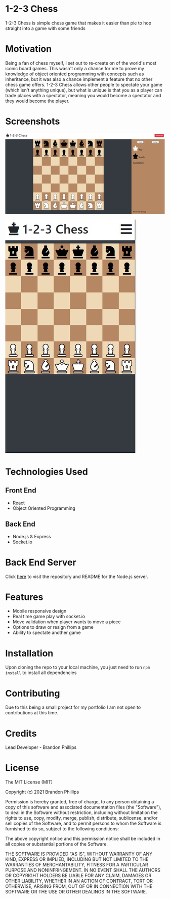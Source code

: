 # 1-2-3 Chess
1-2-3 Chess is simple chess game that makes it easier than pie to hop straight into a game with some friends

# Motivation
Being a fan of chess myself, I set out to re-create on of the world's most iconic board games.  This wasn't only a chance for me to prove my knowledge of object oriented programming with concepts such as inheritance, but it was also a chance implement a feature that no other chess game offers.  1-2-3 Chess allows other people to spectate your game (which isn't anything unique), but what is unique is that you as a player can trade places with a spectator, meaning you would become a spectator and they would become the player.

# Screenshots
![Screenshot of fbi wanted site](/public/assets/img/123-chess-capture.png)

![Screenshot of site on mobile device](/public/assets/img/mobile-capture.JPG)

# Technologies Used
## Front End
- React
- Object Oriented Programming

## Back End
- Node.js & Express
- Socket.io

# Back End Server
Click [here](https://github.com/BrandonP321/chess-game-server) to visit the repository and README for the Node.js server.

# Features
- Mobile responsive design
- Real time game play with socket.io
- Move validation when player wants to move a piece
- Options to draw or resign from a game
- Ability to spectate another game

# Installation
Upon cloning the repo to your local machine, you just need to run `npm install` to install all dependencies 

# Contributing
Due to this being a small project for my portfolio I am not open to contributions at this time.

# Credits
Lead Developer - Brandon Phillips

# License
The MIT License (MIT)

Copyright (c) 2021 Brandon Phillips

Permission is hereby granted, free of charge, to any person obtaining a copy of this software and associated documentation files (the "Software"), to deal in the Software without restriction, including without limitation the rights to use, copy, modify, merge, publish, distribute, sublicense, and/or sell copies of the Software, and to permit persons to whom the Software is furnished to do so, subject to the following conditions:

The above copyright notice and this permission notice shall be included in all copies or substantial portions of the Software.

THE SOFTWARE IS PROVIDED "AS IS", WITHOUT WARRANTY OF ANY KIND, EXPRESS OR IMPLIED, INCLUDING BUT NOT LIMITED TO THE WARRANTIES OF MERCHANTABILITY, FITNESS FOR A PARTICULAR PURPOSE AND NONINFRINGEMENT. IN NO EVENT SHALL THE AUTHORS OR COPYRIGHT HOLDERS BE LIABLE FOR ANY CLAIM, DAMAGES OR OTHER LIABILITY, WHETHER IN AN ACTION OF CONTRACT, TORT OR OTHERWISE, ARISING FROM, OUT OF OR IN CONNECTION WITH THE SOFTWARE OR THE USE OR OTHER DEALINGS IN THE SOFTWARE.